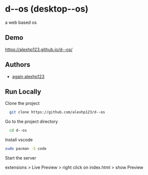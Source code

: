 
# d--os (desktop--os)
a web based os




## Demo

https://alexhp123.github.io/d--os/


## Authors

- [again alexhp123 ](https://www.github.com/alexhp123)


## Run Locally

Clone the project

```bash
  git clone https://github.com/alexhp123/d--os
```

Go to the project directory

```bash
  cd d--os
```

Install vscode

```bash
sudo pacman -S code
```

Start the server

extensions > Live Preview > right click on index.html > show Preview

